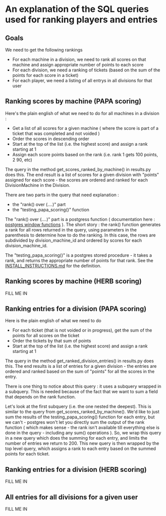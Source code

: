 # An explanation of the SQL queries used for ranking players and entries

## Goals
We need to get the following rankings 
* For each machine in a division, we need to rank all scores on that machine and assign appropriate number of points to each score
* For each division, we need a ranking of tickets (based on the sum of the points for each score in a ticket)
* For each player, we need a listing of all entrys in all divisions for that user 

## Ranking scores by machine (PAPA scoring)
Here's the plain english of what we need to do for all machines in a division :
* Get a list of all scores for a given machine ( where the score is part of a ticket that was completed and not voided )
* Order the scores in descending order
* Start at the top of the list (i.e. the highest score) and assign a rank starting at 1
* Assign each score points based on the rank (i.e. rank 1 gets 100 points, 2 90, etc)

The query in the method get_scores_ranked_by_machine() in results.py does this.  The end result is a list of scores for a given division with "points" assigned for each score - the scores are ordered and ranked for each DivisionMachine in the Division.

There are two parts in the query that need explanation :
* the "rank() over (....)" part
* the "testing_papa_scoring()" function

The "rank() over (....)" part is a postgress function ( documentation here : [postgres window functions](https://www.postgresql.org/docs/9.5/static/tutorial-window.html) ).  The short story : the rank() function generates a rank for all rows returned in the query, using parameters in the parenthesis to determine how to do the ranking.  In this case, the rows are subdivided by division_machine_id and ordered by scores for each division_machine_id.

The "testing_papa_scoring()" is a postgres stored procedure - it takes a rank, and returns the appropriate number of points for that rank.  See the [INSTALL_INSTRUCTIONS.md](INSTALL_INSTRUCTIONS.md) for the definition.

## Ranking scores by machine (HERB scoring)

FILL ME IN

## Ranking entries for a division (PAPA scoring)
Here is the plain english of what we need to do
* For each ticket (that is not voided or in progress), get the sum of the points for all scores on the ticket
* Order the tickets by that sum of points
* Start at the top of the list (i.e. the highest score) and assign a rank starting at 1

The query in the method get_ranked_division_entries() in results.py does this.  The end results is a list of entries for a given division - the entries are ordered and ranked based on the sum of "points" for all the scores in the entry.

There is one thing to notice about this query : it uses a subquery wrapped in a subquery.  This is needed because of the fact that we want to sum a field that depends on the rank function.

Let's look at the first subquery (i.e. the one nested the deepest).  This is similar to the query from get_scores_ranked_by_machine().  We'd like to just sum the results of the testing_papa_scoring() function for each entry, but we can't - postgres won't let you directly sum the output of the rank function ( which makes sense - the rank isn't available till everything else is done in the query - including any sum() operations ).  So, we wrap this query in a new query which does the summing for each entry, and limits the number of entries we return to 200.  This new query is then wrapped by the top level query, which assigns a rank to each entry based on the summed points for each ticket.

## Ranking entries for a division (HERB scoring)

FILL ME IN


## All entries for all divisions for a given user

FILL ME IN

